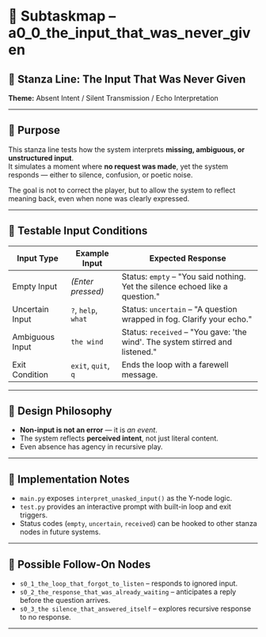 <!-- Save to: a0_3_adventure_of_the_unasked_question/a0_0_the_input_that_was_never_given/subtaskmap.md -->

# 🧭 Subtaskmap – a0_0_the_input_that_was_never_given

## 🧩 Stanza Line: The Input That Was Never Given  
**Theme:** Absent Intent / Silent Transmission / Echo Interpretation

---

## 🎯 Purpose

This stanza line tests how the system interprets **missing, ambiguous, or unstructured input**.  
It simulates a moment where **no request was made**, yet the system responds — either to silence, confusion, or poetic noise.

The goal is not to correct the player, but to allow the system to reflect meaning back, even when none was clearly expressed.

---

## 🧪 Testable Input Conditions

| Input Type         | Example Input       | Expected Response                                                                 |
|--------------------|---------------------|------------------------------------------------------------------------------------|
| Empty Input        | *(Enter pressed)*   | Status: `empty` – "You said nothing. Yet the silence echoed like a question."     |
| Uncertain Input    | `?`, `help`, `what` | Status: `uncertain` – "A question wrapped in fog. Clarify your echo."             |
| Ambiguous Input    | `the wind`          | Status: `received` – "You gave: 'the wind'. The system stirred and listened."     |
| Exit Condition     | `exit`, `quit`, `q` | Ends the loop with a farewell message.                                            |

---

## 🧠 Design Philosophy

- **Non-input is not an error** — it is *an event*.
- The system reflects **perceived intent**, not just literal content.
- Even absence has agency in recursive play.

---

## 🔧 Implementation Notes

- `main.py` exposes `interpret_unasked_input()` as the Y-node logic.
- `test.py` provides an interactive prompt with built-in loop and exit triggers.
- Status codes (`empty`, `uncertain`, `received`) can be hooked to other stanza nodes in future systems.

---

## 🔗 Possible Follow-On Nodes

- `s0_1_the_loop_that_forgot_to_listen` – responds to ignored input.
- `s0_2_the_response_that_was_already_waiting` – anticipates a reply before the question arrives.
- `s0_3_the silence_that_answered_itself` – explores recursive response to no response.

---
